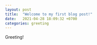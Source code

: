 ```yaml
---
layout: post
title:  "Welcome to my first blog post!"
date:   2021-04-28 18:09:32 +0700
categories: greeting
---
```

Greeting!
